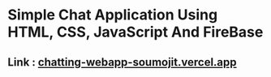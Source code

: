 # Simple Chat Application Using HTML, CSS, JavaScript And FireBase

## Link : [chatting-webapp-soumojit.vercel.app](chatting-webapp-soumojit.vercel.app)

